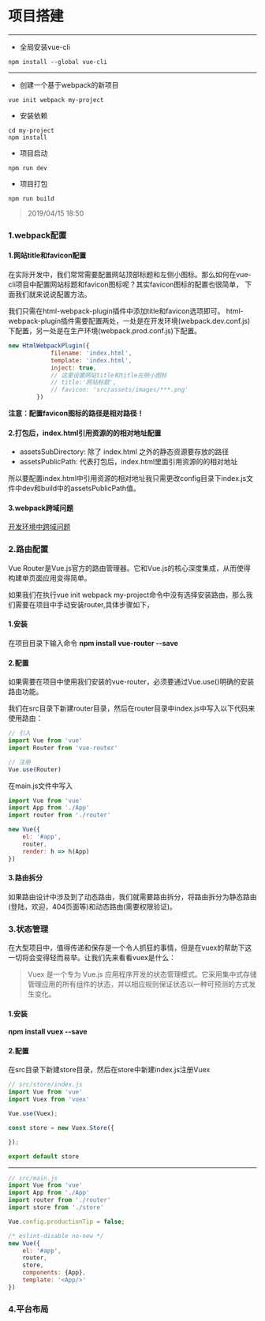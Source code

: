 # 项目搭建
---

* 全局安装vue-cli

````
npm install --global vue-cli
````
___
* 创建一个基于webpack的新项目

````
vue init webpack my-project
````

* 安装依赖

````
cd my-project
npm install
````

* 项目启动

````
npm run dev
````

* 项目打包

````
npm run build
````

> 2019/04/15 18:50

### 1.webpack配置

#### 1.网站title和favicon配置
在实际开发中，我们常常需要配置网站顶部标题和左侧小图标。那么如何在vue-cli项目中配置网站标题和favicon图标呢？其实favicon图标的配置也很简单，
下面我们就来说说配置方法。

我们只需在html-webpack-plugin插件中添加title和favicon选项即可。
html-webpack-plugin插件需要配置两处，一处是在开发环境(webpack.dev.conf.js)下配置，另一处是在生产环境(webpack.prod.conf.js)下配置。

````js
new HtmlWebpackPlugin({
            filename: 'index.html',
            template: 'index.html',
            inject: true,
            // 这里设置网站title和title左侧小图标
            // title:'网站标题',
            // favicon: 'src/assets/images/***.png'
        })
````

**注意：配置favicon图标的路径是相对路径！**

#### 2.打包后，index.html引用资源的的相对地址配置
* assetsSubDirectory: 除了 index.html 之外的静态资源要存放的路径
* assetsPublicPath: 代表打包后，index.html里面引用资源的的相对地址

所以要配置index.html中引用资源的相对地址我只需更改config目录下index.js文件中dev和build中的assetsPublicPath值。

#### 3.webpack跨域问题
[开发环境中跨域问题](https://newbiehui.github.io/webLibrary/webpackChildLibrary/wpCrossDomain.html)

### 2.路由配置
Vue Router是Vue.js官方的路由管理器。它和Vue.js的核心深度集成，从而使得构建单页面应用变得简单。

如果我们在执行vue init webpack my-project命令中没有选择安装路由，那么我们需要在项目中手动安装router,具体步骤如下，

#### 1.安装
在项目目录下输入命令 **npm install vue-router --save** 

#### 2.配置
如果需要在项目中使用我们安装的vue-router，必须要通过Vue.use()明确的安装路由功能。

我们在src目录下新建router目录，然后在router目录中index.js中写入以下代码来使用路由：
````js
// 引入
import Vue from 'vue'
import Router from 'vue-router'

// 注册
Vue.use(Router)
````

在main.js文件中写入
````js
import Vue from 'vue'
import App from './App'
import router from './router'

new Vue({
    el: '#app',
    router,
    render: h => h(App)
})
````

#### 3.路由拆分
如果路由设计中涉及到了动态路由，我们就需要路由拆分，将路由拆分为静态路由(登陆，欢迎，404页面等)和动态路由(需要权限验证)。

### 3.状态管理
在大型项目中，值得传递和保存是一个令人抓狂的事情，但是在vuex的帮助下这一切将会变得轻而易举。让我们先来看看vuex是什么：
>Vuex 是一个专为 Vue.js 应用程序开发的状态管理模式。它采用集中式存储管理应用的所有组件的状态，并以相应规则保证状态以一种可预测的方式发生变化。

#### 1.安装
**npm install vuex --save**

#### 2.配置
在src目录下新建store目录，然后在store中新建index.js注册Vuex

````js
// src/store/index.js
import Vue from 'vue'
import Vuex from 'vuex'

Vue.use(Vuex);

const store = new Vuex.Store({

});

export default store
````
___

````js
// src/main.js
import Vue from 'vue'
import App from './App'
import router from './router'
import store from './store'

Vue.config.productionTip = false;

/* eslint-disable no-new */
new Vue({
    el: '#app',
    router,
    store,
    components: {App},
    template: '<App/>'
})

````

### 4.平台布局